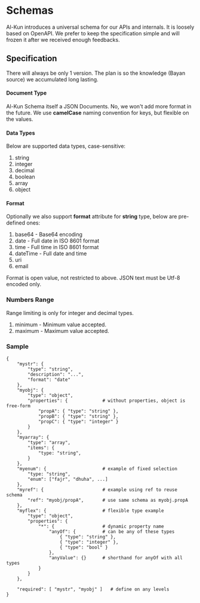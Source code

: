 # Schemas

Al-Kun introduces a universal schema for our APIs and internals. It is loosely based on OpenAPI. We prefer to keep the specification simple and will frozen it after we received enough feedbacks.

## Specification

There will always be only 1 version. The plan is so the knowledge (Bayan source) we accumulated long lasting.

#### Document Type
Al-Kun Schema itself a JSON Documents. No, we won't add more format in the future. We use **camelCase** naming convention for keys, but flexible on the values.

#### Data Types
Below are supported data types, case-sensitive:
1. string
2. integer
3. decimal
4. boolean
5. array
6. object

#### Format
Optionally we also support **format** attribute for **string** type, below are pre-defined ones:
1. base64 - Base64 encoding
2. date - Full date in ISO 8601 format
3. time - Full time in ISO 8601 format
4. dateTime - Full date and time
5. uri
6. email

Format is open value, not restricted to above.
JSON text must be Utf-8 encoded only.

### Numbers Range
Range limiting is only for integer and decimal types.
1. minimum - Minimum value accepted.
2. maximum - Maximum value accepted.

### Sample
```
{
    "mystr": {
        "type": "string",
        "description": "...",
        "format": "date"
    },
    "myobj": {
        "type": "object",
        "properties": {             # without properties, object is free-form
            "propA": { "type": "string" },
            "propB": { "type": "string" },
            "propC": { "type": "integer" }   
        }
    },
    "myarray": {
        "type": "array",
        "items": {
            "type: "string",
        }
    },
    "myenum": {                     # example of fixed selection
        "type: "string",
        "enum": ["fajr", "dhuha", ...]
    },
    "myref": {                      # example using ref to reuse schema
        "ref": "myobj/propA",       # use same schema as myobj.propA
    },
    "myflex": {                     # flexible type example
        "type": "object",
        "properties": {
            "*": {                  # dynamic property name
                "anyOf": {          # can be any of these types
                    { "type": "string" },
                    { "type": "integer" },
                    { "type": "bool" }
                },
                "anyValue": {}      # shorthand for anyOf with all types
            }
        }
    },

    "required": [ "mystr", "myobj" ]   # define on any levels
}
```

